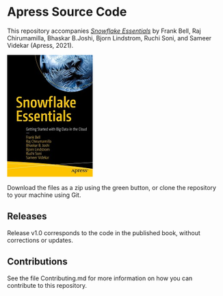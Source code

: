 # Apress Source Code

This repository accompanies [*Snowflake Essentials*](https://www.link.springer.com/book/10.1007/978-1-4842-7316-6) by Frank Bell, Raj Chirumamilla, Bhaskar B.Joshi, Bjorn Lindstrom, Ruchi Soni, and Sameer Videkar (Apress, 2021).

[comment]: #cover
![Cover image](9781484273159.jpg)

Download the files as a zip using the green button, or clone the repository to your machine using Git.

## Releases

Release v1.0 corresponds to the code in the published book, without corrections or updates.

## Contributions

See the file Contributing.md for more information on how you can contribute to this repository.